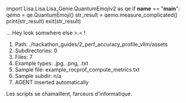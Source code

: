 
import Lisa.Lisa.Lisa_Genie.QuantumEmojiv2 as qe
if __name__ == "__main__":
  qemo = qe.QuantumEmoji()
  str_result = qemo.measure_complicated()
  print(str_result)
  exit(str_result)

... Hey look somwhere else >.< !

1. Path: ./hackathon_guides/2_perf_accuracy_profile_vllm/assets
2. Subdirectories: 0
3. Files: 7
4. Example types: .jpg, .png, .txt
5. Sample file: example_rocprof_compute_metrics.txt
6. Sample subdir: n/a
7. AGENT inserted automatically

Les scripts se chamaillent, farceurs d'informatique.
